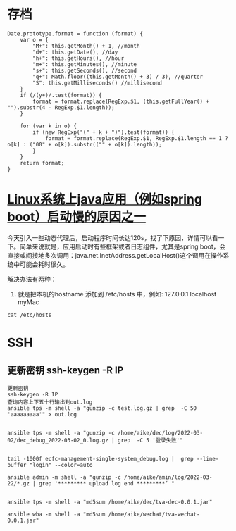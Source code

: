  

# 存档



```
Date.prototype.format = function (format) {
    var o = {
        "M+": this.getMonth() + 1, //month
        "d+": this.getDate(), //day
        "h+": this.getHours(), //hour
        "m+": this.getMinutes(), //minute
        "s+": this.getSeconds(), //second
        "q+": Math.floor((this.getMonth() + 3) / 3), //quarter
        "S": this.getMilliseconds() //millisecond
    }
    if (/(y+)/.test(format)) {
        format = format.replace(RegExp.$1, (this.getFullYear() + "").substr(4 - RegExp.$1.length));
    }

    for (var k in o) {
        if (new RegExp("(" + k + ")").test(format)) {
            format = format.replace(RegExp.$1, RegExp.$1.length == 1 ? o[k] : ("00" + o[k]).substr(("" + o[k]).length));
        }
    }
    return format;
}
```



# [Linux系统上java应用（例如spring boot）启动慢的原因之一](https://www.cnblogs.com/liuqq1015/p/15516903.html)

今天引入一些动态代理后，启动程序时间长达120s，找了下原因，详情可以看一下。简单来说就是，应用启动时有些框架或者日志组件，尤其是spring boot，会直接或间接地多次调用：java.net.InetAddress.getLocalHost()这个调用在操作系统中可能会耗时很久。

解决办法有两种：

1. 就是把本机的hostname 添加到 /etc/hosts 中，例如: 127.0.0.1 localhost myMac

```
cat /etc/hosts

```





# SSH

## 更新密钥 ssh-keygen -R IP

```
更新密钥
ssh-keygen -R IP
查询内容上下五十行输出到out.log
ansible tps -m shell -a "gunzip -c test.log.gz | grep  -C 50 'aaaaaaaaa'" > out.log


ansible tps -m shell -a "gunzip -c /home/aike/dec/log/2022-03-02/dec_debug_2022-03-02_0.log.gz | grep  -C 5 '登录失败'"


tail -1000f ecfc-management-single-system_debug.log |  grep --line-buffer "login" --color=auto
```









```
ansible admin -m shell -a "gunzip -c /home/aike/amin/log/2022-03-22/*.gz | grep '********* upload log end *********‘ "


ansible tps -m shell -a "md5sum /home/aike/dec/tva-dec-0.0.1.jar"

ansible wba -m shell -a "md5sum /home/aike/wechat/tva-wechat-0.0.1.jar"
```

